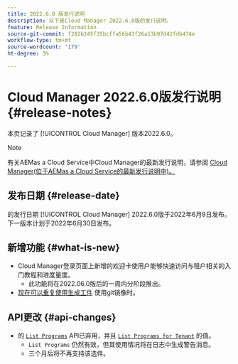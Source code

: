```yaml
---
title: 2022.6.0 版发行说明
description: 以下是Cloud Manager 2022.6.0版的发行说明。
feature: Release Information
source-git-commit: f202b245f35bcffa56b43f26a13b97d42fdb474e
workflow-type: tm+mt
source-wordcount: '179'
ht-degree: 3%

---
```



# Cloud Manager 2022.6.0版发行说明 {#release-notes}

本页记录了 [!UICONTROL Cloud Manager] 版本2022.6.0。

>[!NOTE]
>
>有关AEMas a Cloud Service中Cloud Manager的最新发行说明，请参阅 [Cloud Manager(位于AEMas a Cloud Service的最新发行说明中)。](https://experienceleague.adobe.com/docs/experience-manager-cloud-service/content/implementing/using-cloud-manager/release-notes-cloud-manager/release-notes-cm-current.html)

## 发布日期 {#release-date}

的发行日期 [!UICONTROL Cloud Manager] 2022.6.0版于2022年6月9日发布。 下一版本计划于2022年6月30日发布。

## 新增功能 {#what-is-new}

* Cloud Manager登录页面上新增的欢迎卡使用户能够快速访问与租户相关的入门教程和进度量度。
   * 此功能将在2022.06.0版后的一周内分阶段推出。
* [现在可以重复使用生成工件](/help/using/setting-up-project.md#build-artifact-reuse) 使用git镜像时。

## API更改 {#api-changes}

* 的 [`List Programs`](https://developer.adobe.com/experience-cloud/cloud-manager/reference/api/#operation/getPrograms) API已弃用，并且 [`List Programs for Tenant`](https://developer.adobe.com/experience-cloud/cloud-manager/reference/api/#operation/getProgramsForTenant) 的值。
   * `List Programs` 仍然有效，但其使用情况将在日志中生成警告消息。
   * 三个月后将不再支持该选件。

